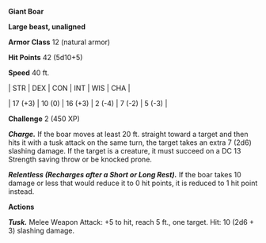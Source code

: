 **Giant Boar**

**Large beast, unaligned**

**Armor Class** 12 (natural armor)

**Hit Points** 42 (5d10+5)

**Speed** 40 ft.

|   STR   |   DEX   |   CON   |   INT   |   WIS   |   CHA   |
  
| 17 (+3) | 10 (0) | 16 (+3) | 2 (-4) | 7 (-2) | 5 (-3) |

**Challenge** 2 (450 XP)

***Charge.*** If the boar moves at least 20 ft. straight toward a target and then hits it with a tusk attack on the same turn, the target takes an extra 7 (2d6) slashing damage. If the target is a creature, it must succeed on a DC 13 Strength saving throw or be knocked prone.

***Relentless (Recharges after a Short or Long Rest).*** If the boar takes 10 damage or less that would reduce it to 0 hit points, it is reduced to 1 hit point instead.

**Actions**

***Tusk.*** Melee Weapon Attack: +5 to hit, reach 5 ft., one target. Hit: 10 (2d6 + 3) slashing damage.

